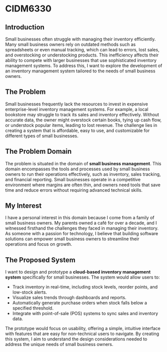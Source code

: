 # CIDM6330

## **Introduction**
Small businesses often struggle with managing their inventory efficiently. Many small business owners rely on outdated methods such as spreadsheets or even manual tracking, which can lead to errors, lost sales, and overstocking or understocking products. This inefficiency affects their ability to compete with larger businesses that use sophisticated inventory management systems. To address this, I want to explore the development of an inventory management system tailored to the needs of small business owners.  

## **The Problem**
Small businesses frequently lack the resources to invest in expensive enterprise-level inventory management systems. For example, a local bookstore may struggle to track its sales and inventory effectively. Without accurate data, the owner might overstock certain books, tying up cash flow, or understock popular items, leading to lost revenue. The challenge lies in creating a system that is affordable, easy to use, and customizable for different types of small businesses.  

## **The Problem Domain**
The problem is situated in the domain of **small business management**. This domain encompasses the tools and processes used by small business owners to run their operations effectively, such as inventory, sales tracking, and financial reporting. Small businesses operate in a competitive environment where margins are often thin, and owners need tools that save time and reduce errors without requiring advanced technical skills.  

## **My Interest**
I have a personal interest in this domain because I come from a family of small business owners. My parents owned a café for over a decade, and I witnessed firsthand the challenges they faced in managing their inventory. As someone with a passion for technology, I believe that building software solutions can empower small business owners to streamline their operations and focus on growth.  

## **The Proposed System**
I want to design and prototype a **cloud-based inventory management system** specifically for small businesses. The system would allow users to:  
- Track inventory in real-time, including stock levels, reorder points, and low-stock alerts.  
- Visualize sales trends through dashboards and reports.  
- Automatically generate purchase orders when stock falls below a specified threshold.  
- Integrate with point-of-sale (POS) systems to sync sales and inventory data.  

The prototype would focus on usability, offering a simple, intuitive interface with features that are easy for non-technical users to navigate. By creating this system, I aim to understand the design considerations needed to address the unique needs of small business owners.
